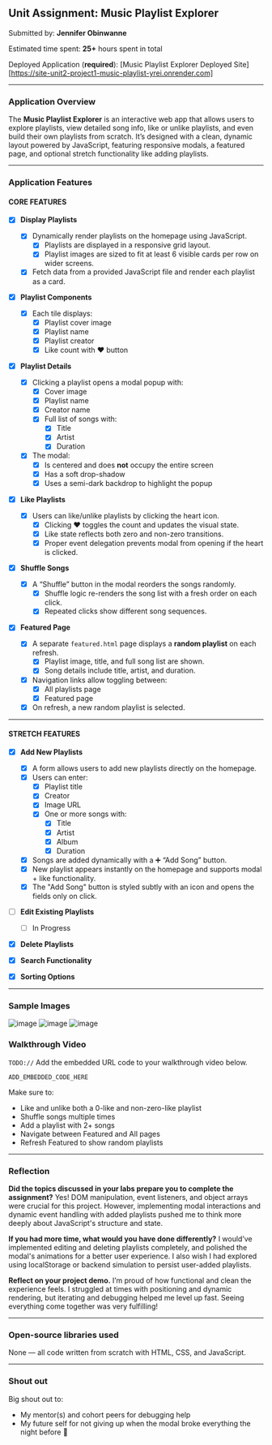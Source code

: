 ## Unit Assignment: Music Playlist Explorer

Submitted by: **Jennifer Obinwanne**

Estimated time spent: **25+** hours spent in total

Deployed Application (**required**): [Music Playlist Explorer Deployed Site][https://site-unit2-project1-music-playlist-yrei.onrender.com]

---

### Application Overview

The **Music Playlist Explorer** is an interactive web app that allows users to explore playlists, view detailed song info, like or unlike playlists, and even build their own playlists from scratch. It’s designed with a clean, dynamic layout powered by JavaScript, featuring responsive modals, a featured page, and optional stretch functionality like adding playlists.

---

### Application Features

#### CORE FEATURES

- [x] **Display Playlists**

  - [x] Dynamically render playlists on the homepage using JavaScript.
    - [x] Playlists are displayed in a responsive grid layout.
    - [x] Playlist images are sized to fit at least 6 visible cards per row on wider screens.
  - [x] Fetch data from a provided JavaScript file and render each playlist as a card.

- [x] **Playlist Components**

  - [x] Each tile displays:
    - [x] Playlist cover image
    - [x] Playlist name
    - [x] Playlist creator
    - [x] Like count with ❤️ button

- [x] **Playlist Details**

  - [x] Clicking a playlist opens a modal popup with:
    - [x] Cover image
    - [x] Playlist name
    - [x] Creator name
    - [x] Full list of songs with:
      - [x] Title
      - [x] Artist
      - [x] Duration
  - [x] The modal:
    - [x] Is centered and does **not** occupy the entire screen
    - [x] Has a soft drop-shadow
    - [x] Uses a semi-dark backdrop to highlight the popup

- [x] **Like Playlists**

  - [x] Users can like/unlike playlists by clicking the heart icon.
    - [x] Clicking ❤️ toggles the count and updates the visual state.
    - [x] Like state reflects both zero and non-zero transitions.
    - [x] Proper event delegation prevents modal from opening if the heart is clicked.

- [x] **Shuffle Songs**

  - [x] A “Shuffle” button in the modal reorders the songs randomly.
    - [x] Shuffle logic re-renders the song list with a fresh order on each click.
    - [x] Repeated clicks show different song sequences.

- [x] **Featured Page**
  - [x] A separate `featured.html` page displays a **random playlist** on each refresh.
    - [x] Playlist image, title, and full song list are shown.
    - [x] Song details include title, artist, and duration.
  - [x] Navigation links allow toggling between:
    - [x] All playlists page
    - [x] Featured page
  - [x] On refresh, a new random playlist is selected.

---

#### STRETCH FEATURES

- [x] **Add New Playlists**

  - [x] A form allows users to add new playlists directly on the homepage.
  - [x] Users can enter:
    - [x] Playlist title
    - [x] Creator
    - [x] Image URL
    - [x] One or more songs with:
      - [x] Title
      - [x] Artist
      - [x] Album
      - [x] Duration
  - [x] Songs are added dynamically with a ➕ “Add Song” button.
  - [x] New playlist appears instantly on the homepage and supports modal + like functionality.
  - [x] The "Add Song" button is styled subtly with an icon and opens the fields only on click.

- [ ] **Edit Existing Playlists**

  - [ ] In Progress

- [x] **Delete Playlists**

- [x] **Search Functionality**

- [x] **Sorting Options**

---

### Sample Images

![image](https://github.com/user-attachments/assets/6f9019d1-0532-4c2d-9fbc-feb98fba2411)
![image](https://github.com/user-attachments/assets/ceedb995-9fa7-43e4-97b5-e0bdcc40f0c6)
![image](https://github.com/user-attachments/assets/490b1b80-5b18-4e7c-bda4-bb01c6c999fb)

### Walkthrough Video

`TODO://` Add the embedded URL code to your walkthrough video below.

`ADD_EMBEDDED_CODE_HERE`

Make sure to:

- Like and unlike both a 0-like and non-zero-like playlist
- Shuffle songs multiple times
- Add a playlist with 2+ songs
- Navigate between Featured and All pages
- Refresh Featured to show random playlists

---

### Reflection

**Did the topics discussed in your labs prepare you to complete the assignment?**
Yes! DOM manipulation, event listeners, and object arrays were crucial for this project. However, implementing modal interactions and dynamic event handling with added playlists pushed me to think more deeply about JavaScript's structure and state.

**If you had more time, what would you have done differently?**
I would’ve implemented editing and deleting playlists completely, and polished the modal's animations for a better user experience. I also wish I had explored using localStorage or backend simulation to persist user-added playlists.

**Reflect on your project demo.**
I’m proud of how functional and clean the experience feels. I struggled at times with positioning and dynamic rendering, but iterating and debugging helped me level up fast. Seeing everything come together was very fulfilling!

---

### Open-source libraries used

None — all code written from scratch with HTML, CSS, and JavaScript.

---

### Shout out

Big shout out to:

- My mentor(s) and cohort peers for debugging help
- My future self for not giving up when the modal broke everything the night before 🎯
